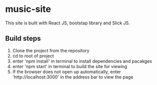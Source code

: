 # music-site

This site is built with React JS, bootstap library and Slick JS.

## Build steps

1) Clone the project from the repository
2) cd to root of project
3) enter 'npm install' in terminal to install dependencies and pacakges
4) enter 'npm start' in terminal to build the site for viewing
5) If the browser does not open up automatically, enter 'http://localhost:3000' in the address bar to view the page
